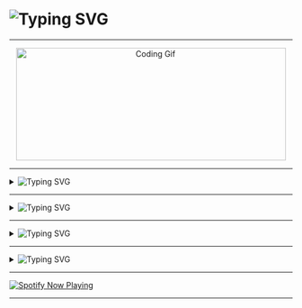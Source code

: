 <h1><img src="https://readme-typing-svg.herokuapp.com?font=IM+Fell+English+SC&size=36&duration=4000&pause=1000&color=E6F700&vCenter=true&width=325&height=45&lines=Hey+Folk's;Welcome+to+my+git.;Don't+forget+to;follow+%26+give+a+star." alt="Typing SVG" /></h1> 
    
<hr>  
   
<div style="text-align:center;">  
    <img src="https://media.giphy.com/media/bAQH7WXKqtIBrPs7sR/giphy.gif" alt="Coding Gif" width="480" height="200">  
</div>  
    
<hr> 
  
<details> 
     <summary><img src="https://readme-typing-svg.herokuapp.com?font=IM+Fell+English+SC&size=36&duration=4000&pause=1000&color=E6F700&vCenter=true&width=185&height=45&lines=About+Me" alt="Typing SVG" /></summary> 
      
<p> 
      
<ul> 
      
<li><img src="https://readme-typing-svg.herokuapp.com?font=Macondo&size=24&duration=4000&pause=1000&color=00E9F7&vCenter=true&width=200&lines=I'm+Akhil+Mahesh" alt="Typing SVG" /></li> 
 <li><img src="https://readme-typing-svg.herokuapp.com?font=Macondo&size=24&duration=4000&pause=1000&color=00E9F7&vCenter=true&width=200&lines=My+hometown+is;Trivandrum%2C+Kerala" alt="Typing SVG" /></li> 
 <li><img src="https://readme-typing-svg.herokuapp.com?font=Macondo&size=24&duration=4000&pause=1000&vCenter=true&width=350&lines=Currently%2C+I+am+enrolled+in+a;Calicut+University+affiliated+college;at+Tanur%2C+Malappuram+;pursuing+my+degree+in;Bachelor+of+Computer+Application." alt="Typing SVG" /></li> 
 <li><img src="https://readme-typing-svg.herokuapp.com?font=Macondo&size=24&duration=4000&pause=1000&vCenter=true&width=350&lines=For+more+info;visit+my+Blogspot." alt="Typing SVG" /></li> 
</ul> 
</p> 
  
</details> 
  
    
<hr> 
  
<details> 
     <summary><img src="https://readme-typing-svg.herokuapp.com?font=IM+Fell+English+SC&size=36&duration=4000&pause=1000&color=EAF710&vCenter=true&width=325&height=45&lines=Card+View" alt="Typing SVG" /></summary> 
      
<p>  
<a href="https://instagram.com/alone.philic">  
 <img src="https://cardivo.vercel.app/api?name=Akhil%20Mahesh&description=This%20is%20my%20card%20name...%20%20Once%20again%20welcome%20to%20my%20git!&image=https://telegra.ph/file/4638e46644a935e9a1310.jpg/images?q=tbn:ANd9GcR7aMC3bf4bg4l_nhYS2Un9FXbFYcB4T83Shjk8xSUZDh_D61LFpzbpeqLW&s=10?v=4&backgroundColor=%23ecf0f1&github=Akhil-Mahesh&twitter=@akhi_akxu&instagram=akhi_akxu&pattern=leaf&colorPattern=%23eaeaea" alt="My Card Name">  
</a>  
</p>     
      
</details> 
  
   
  
  
<hr> 
  
<details>  
  <summary><img src="https://readme-typing-svg.herokuapp.com?font=IM+Fell+English+SC&size=36&duration=4000&pause=1000&color=EAF710&vCenter=true&width=325&height=45&lines=Streak+%26+Stats" alt="Typing SVG" /></summary>  
    
<div align="center">  
      <img src="https://github-readme-streak-stats.herokuapp.com?user=Akhil-Mahesh&theme=black-ice&hide_border=true&stroke=00FF00&background=000000&ring=00FF00&fire=00FF00&currStreakNum=00FF00"/> 
<hr> 
      <img src="https://github-readme-stats.vercel.app/api?username=Akhil-Mahesh&theme=black-ice&show_icons=true&hide_border=true&icon_color=00FF00&text_color=00FF00&bg_color=000000"/> 
<hr> 
      <img src="https://github-readme-stats.vercel.app/api/top-langs/?username=Akhil-Mahesh&layout=compact&theme=dark&title_color=ffffff&text_color=ffffff&bg_color=000000&langs_count=10" /> 
   
</div>  
</details>  
  
<hr> 
  
<details>  
  <summary><img src="https://readme-typing-svg.herokuapp.com?font=IM+Fell+English+SC&size=36&duration=4000&pause=1000&color=EAF710&vCenter=true&width=325&height=45&lines=Social+Links" alt="Typing SVG" /></summary>  
<p align="left">  
 <a href="https://www.youtube.com/AlonePhilic"><img src="https://img.shields.io/badge/YouTube-AlonePhilic-red?style=flat-square&logo=youtube"></a>  
    <a href="https://instagram.com/alone.philic"><img src="https://img.shields.io/badge/Instagram-alone.philic-pink?style=flat-square&logo=instagram"></a>  
    <a href="https://instagram.com/akhi_akxu"><img src="https://img.shields.io/badge/Instagram-akhi__akxu-orange?style=flat-square&logo=instagram"></a>  
    <a href="https://itzmeakhilmahesh.blogspot.com/"><img src="https://img.shields.io/badge/Blogspot-ItzmeAkhilMahesh-orange?style=flat-square&logo=blogger"></a>
    <a href="mailto:akhilmahesh012@gmail.com"><img src="https://img.shields.io/badge/Mail-akhilmahesh012%40gmail.com-blue?style=flat-square&logo=gmail"></a>
</p>  
</details> 
  
<hr> 
  
<a href="https://spotify-github-profile.vercel.app/api/view.svg?uid=31gvkj7oelt5axfiwpjew4l6gcwi&redirect=true"> 
  
   <img src="https://spotify-github-profile.vercel.app/api/view.svg?uid=31gvkj7oelt5axfiwpjew4l6gcwi&cover_image=true&theme=novatorem&show_offline=false&background_color=121212&interchange=true&bar_color=0000ff&bar_color_cover=false" alt="Spotify Now Playing" /> 
  
</a> 
  
<hr>


<!-- Conclusion -->
<!-- Last edited: 29/04/2023 -->
<!-- Older Version Readme codes in repo go check it out -->
<!-- Don't forget to give a star. -->